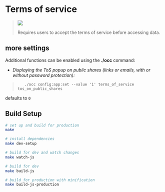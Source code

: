# Terms of service


> ![](https://raw.githubusercontent.com/nextcloud/terms_of_service/master/docs/popup-dialog.png)
> 
> Requires users to accept the terms of service before accessing data.

## more settings

Additional functions can be enabled using the **./occ** command:

- _Displaying the ToS popup on public shares (links or emails, with or without password protection):_

>        ./occ config:app:set --value '1' terms_of_service tos_on_public_shares

defaults to `0`


## Build Setup

``` bash
# set up and build for production
make

# install dependencies
make dev-setup

# build for dev and watch changes
make watch-js

# build for dev
make build-js

# build for production with minification
make build-js-production
```

